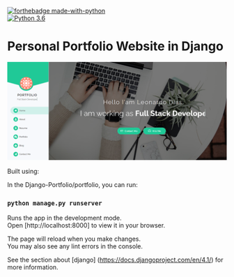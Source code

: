 [![forthebadge made-with-python](http://ForTheBadge.com/images/badges/made-with-python.svg)](https://www.python.org/)                 
[![Python 3.6](https://img.shields.io/badge/python-3.9-blue.svg)](https://www.python.org/downloads/release/python-390/)   

# Personal Portfolio Website in Django

<img width="1266" alt="Screen Shot 2022-12-07 at 1 16 02 PM" src="https://github.com/Leonardo-Dias-Up/Django-Portfolio/blob/main/Portfolio.png">

Built using:

In the Django-Portfolio/portfolio, you can run:

### `python manage.py runserver`

Runs the app in the development mode.\
Open [http://localhost:8000] to view it in your browser.

The page will reload when you make changes.\
You may also see any lint errors in the console.

See the section about [django] (https://docs.djangoproject.com/en/4.1/) for more information.

